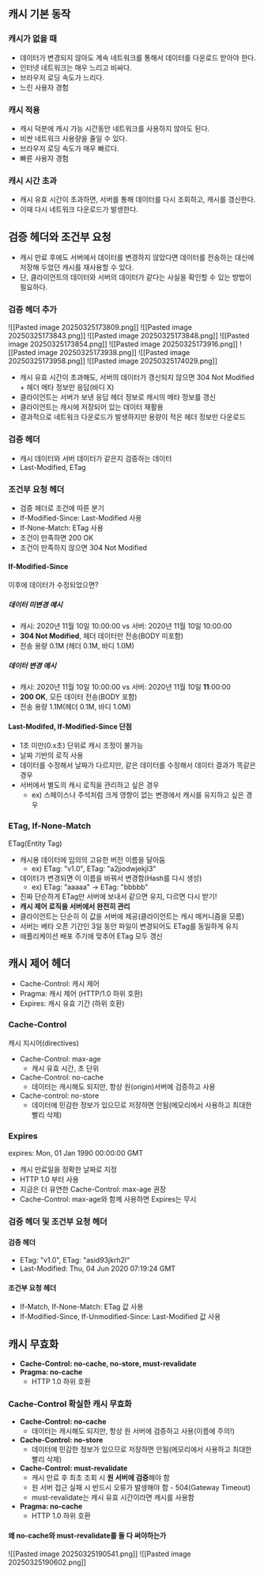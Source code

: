 ## 캐시 기본 동작

### 캐시가 없을 때
- 데이터가 변경되지 않아도 계속 네트워크를 통해서 데이터를 다운로드 받아야 한다.
- 인터넷 네트워크는 매우 느리고 비싸다.
- 브라우저 로딩 속도가 느리다.
- 느린 사용자 경험
### 캐시 적용
- 캐시 덕분에 캐시 가능 시간동안 네트워크를 사용하지 않아도 된다.
- 비싼 네트워크 사용량을 줄일 수 있다.
- 브라우저 로딩 속도가 매우 빠르다.
- 빠른 사용자 경험
### 캐시 시간 초과
- 캐시 유효 시간이 초과하면, 서버를 통해 데이터를 다시 조회하고, 캐시를 갱신한다.
- 이때 다시 네트워크 다운로드가 발생한다.

## 검증 헤더와 조건부 요청

- 캐시 만료 후에도 서버에서 데이터를 변경하지 않았다면 데이터를 전송하는 대신에 저장해 두었던 캐시를 재사용할 수 있다.
- 단, 클라이언트의 데이터와 서버의 데이터가 같다는 사실을 확인할 수 있는 방법이 필요하다.

### 검증 헤더 추가
![[Pasted image 20250325173809.png]]
![[Pasted image 20250325173843.png]]
![[Pasted image 20250325173848.png]]
![[Pasted image 20250325173854.png]]
![[Pasted image 20250325173916.png]]
![[Pasted image 20250325173938.png]]
![[Pasted image 20250325173958.png]]
![[Pasted image 20250325174029.png]]

- 캐시 유효 시간이 초과해도, 서버의 데이터가 갱신되지 않으면 304 Not Modified + 헤더 메타 정보만 응답(바디 X)
- 클라이언트는 서버가 보낸 응답 헤더 정보로 캐시의 메타 정보를 갱신
- 클라이언트는 캐시에 저장되어 있는 데이터 재활용
- 결과적으로 네트워크 다운로드가 발생하지만 용량이 적은 헤더 정보만 다운로드

### 검증 헤더
- 캐시 데이터와 서버 데이터가 같은지 검증하는 데이터
- Last-Modified, ETag
### 조건부 요청 헤더
- 검증 헤더로 조건에 따른 분기
- If-Modified-Since: Last-Modified 사용
- If-None-Match: ETag 사용
- 조건이 만족하면 200 OK
- 조건이 만족하지 않으면 304 Not Modified
#### If-Modified-Since
이후에 데이터가 수정되었으면?
##### 데이터 미변경 예시
- 캐시: 2020년 11월 10일 10:00:00 vs 서버: 2020년 11월 10일 10:00:00
- **304 Not Modified**, 헤더 데이터만 전송(BODY 미포함)
- 전송 용량 0.1M (헤더 0.1M, 바디 1.0M)
##### 데이터 변경 예시
- 캐시: 2020년 11월 10일 10:00:00 vs 서버: 2020년 11월 10일 **11**:00:00
- **200 OK**, 모든 데이터 전송(BODY 포함)
- 전송 용량 1.1M(헤더 0.1M, 바디 1.0M)

#### Last-Modifed, If-Modified-Since 단점
- 1초 미만(0.x초) 단위로 캐시 조정이 불가능
- 날짜 기반의 로직 사용
- 데이터를 수정해서 날짜가 다르지만, 같은 데이터를 수정해서 데이터 결과가 똑같은 경우
- 서버에서 별도의 캐시 로직을 관리하고 싶은 경우
	- ex) 스페이스나 주석처럼 크게 영향이 없는 변경에서 캐시를 유지하고 싶은 경우
### ETag, If-None-Match
ETag(Entity Tag)
- 캐시용 데이터에 임의의 고유한 버전 이름을 달아둠
	- ex) ETag: "v1.0", ETag: "a2jiodwjekjl3"
- 데이터가 변경되면 이 이름을 바꿔서 변경함(Hash를 다시 생성)
	- ex) ETag: "aaaaa" -> ETag: "bbbbb"
- 진짜 단순하게 ETag만 서버에 보내서 같으면 유지, 다르면 다시 받기!
- **캐시 제어 로직을 서버에서 완전히 관리**
- 클라이언트는 단순히 이 값을 서버에 제공(클라이언트는 캐시 메커니즘을 모름)
- 서버는 베타 오픈 기간인 3일 동안 파일이 변경되어도 ETag를 동일하게 유지
- 애플리케이션 배포 주기에 맞추어 ETag 모두 갱신

## 캐시 제어 헤더

- Cache-Control: 캐시 제어
- Pragma: 캐시 제어 (HTTP/1.0 하위 호환)
- Expires: 캐시 유효 기간 (하위 호환)

### Cache-Control
캐시 지시어(directives)
- Cache-Control: max-age
	- 캐시 유효 시간, 초 단위
- Cache-Control: no-cache
	- 데이터는 캐시해도 되지만, 항상 원(origin)서버에 검증하고 사용
- Cache-control: no-store
	- 데이터에 민감한 정보가 있으므로 저장하면 안됨(메모리에서 사용하고 최대한 빨리 삭제)

### Expires
expires: Mon, 01 Jan 1990 00:00:00 GMT
- 캐시 만료일을 정확한 날짜로 지정
- HTTP 1.0 부터 사용
- 지금은 더 유연한 Cache-Control: max-age 권장
- Cache-Control: max-age와 함께 사용하면 Expires는 무시

### 검증 헤더 및 조건부 요청 헤더
#### 검증 헤더
- ETag: "v1.0", ETag: "asid93jkrh2l"
- Last-Modified: Thu, 04 Jun 2020 07:19:24 GMT
#### 조건부 요청 헤더
- If-Match, If-None-Match: ETag 값 사용
- If-Modified-Since, If-Unmodified-Since: Last-Modified 값 사용

## 캐시 무효화

- **Cache-Control: no-cache, no-store, must-revalidate**
- **Pragma: no-cache**
	- HTTP 1.0 하위 호환

### Cache-Control 확실한 캐시 무효화
- **Cache-Control: no-cache**
	- 데이터는 캐시해도 되지만, 항상 원 서버에 검증하고 사용(이름에 주의!)
- **Cache-Control: no-store**
	- 데이터에 민감한 정보가 있으므로 저장하면 안됨(메모리에서 사용하고 최대한 빨리 삭제)
- **Cache-Control: must-revalidate**
	- 캐시 만료 후 최초 조회 시 **원 서버에 검증**해야 함
	- 원 서버 접근 실패 시 반드시 오류가 발생해야 함 - 504(Gateway Timeout)
	- must-revalidate는 캐시 유효 시간이라면 캐시를 사용함
- **Pragma: no-cache**
	- HTTP 1.0 하위 호환
#### 왜 no-cache와 must-revalidate를 둘 다 써야하는가
![[Pasted image 20250325190541.png]]
![[Pasted image 20250325190602.png]]